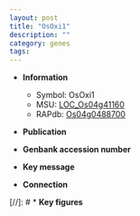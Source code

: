 ```yaml
---
layout: post
title: "OsOxi1"
description: ""
category: genes
tags: 
---
```


* **Information**  
    + Symbol: OsOxi1  
    + MSU: [LOC_Os04g41160](http://rice.uga.edu/cgi-bin/ORF_infopage.cgi?orf=LOC_Os04g41160)  
    + RAPdb: [Os04g0488700](http://rapdb.dna.affrc.go.jp/viewer/gbrowse_details/irgsp1?name=Os04g0488700)  

* **Publication**  

* **Genbank accession number**  

* **Key message**  

* **Connection**  

[//]: # * **Key figures**  


